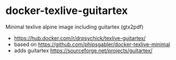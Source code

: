 # docker-texlive-guitartex 
Minimal texlive alpine image including guitartex (gtx2pdf)

* https://hub.docker.com/r/drpsychick/texlive-guitartex/
* based on https://github.com/phipsgabler/docker-texlive-minimal
* adds guitartex https://sourceforge.net/projects/guitartex/
